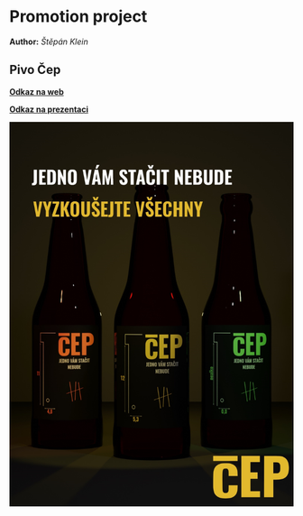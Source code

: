 # Promotion project
**Author:** *Štěpán Klein*
## Pivo Čep
**[Odkaz na web](https://pslib-cz.github.io/2021l4web-promotion-project-stepanklein/)**

**[Odkaz na prezentaci](https://pslib.sharepoint.com/:p:/s/l20182/EYrP5AnPPBhJhuGlHQbk8TMBMFjwQaiKTPJCSvettZABtg?e=vFrctZ)**

![Reklama na socialní sítě](./img/ad.jpg)
